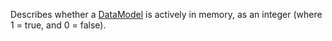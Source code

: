 Describes whether a [DataModel](https://developer.roblox.com/en-us/api-reference/class/DataModel) is actively in memory, as an integer (where 1 = true, and 0 = false).